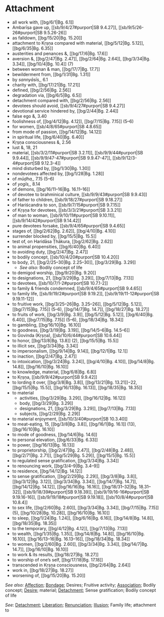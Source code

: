 # Attachment

* all work with, [[bg/6/1|Bg. 6.1]]
* Ambarīṣa gave up, [[sb/9/4/27#purport|SB 9.4.27]], [[sb/9/5/26-26#purport|SB 9.5.26-26]]
* as falldown, [[bg/15/20|Bg. 15.20]]
* attachment to Kṛṣṇa compared with material, [[bg/5/12|Bg. 5.12]], [[bg/6/35|Bg. 6.35]]
* austerities and penances &, [[bg/17/6|Bg. 17.6]]
* aversion &, [[bg/2/47|Bg. 2.47]], [[bg/2/64|Bg. 2.64]], [[bg/3/34|Bg. 3.34]], [[bg/10/4|Bg. 10.4]] (7)
* between woman & man, [[bg/17/7|Bg. 17.7]]
* bewilderment from, [[bg/1/31|Bg. 1.31]]
* by *sannyāsīs,*, 6.1
* charity with, [[bg/17/21|Bg. 17.21]]
* defined, [[bg/2/56|Bg. 2.56]]
* degradation via, [[bg/6/5|Bg. 6.5]]
* detachment compared with, [[bg/2/56|Bg. 2.56]]
* devotees should avoid, [[sb/9/4/27#purport|SB 9.4.27]]
* devotional service hindered by, [[bg/2/44|Bg. 2.44]]
* false ego &, 3.40
* foolishness of, [[bg/4/12|Bg. 4.12]], [[bg/7/15|Bg. 7.15]] (5–6)
* for women, [[sb/4/8/65#purport|SB 4.8.65]]
* from mode of passion, [[bg/14/12|Bg. 14.12]]
* in spiritual life, [[bg/6/40|Bg. 6.40]]
* Kṛṣṇa consciousness &, 2.56
* lust &, 18, 21
* material, [[sb/3/2/11#purport|SB 3.2.11]], [[sb/9/9/44#purport|SB 9.9.44]], [[sb/9/9/47-47#purport|SB 9.9.47-47]], [[sb/9/12/3-4#purport|SB 9.12.3-4]]
* mind disturbed by, [[bg/1/30|Bg. 1.30]]
* nondevotees affected by, [[bg/1/28|Bg. 1.28]]
* of *mūḍha,*, 7.15 (5–6)
* of *yogīs,*, 8.14
* of demons, [[bg/16/11–16|Bg. 16.11–16]]
* of devotee to brahminical culture, [[sb/9/9/43#purport|SB 9.9.43]]
* of father to children, [[sb/9/18/27#purport|SB 9.18.27]]
* of Hariścandra to son, [[sb/9/7/15#purport|SB 9.7.15]]
* of Kṛṣṇa for devotees, [[sb/3/3/21#purport|SB 3.3.21]]
* of man to woman, [[sb/9/10/11#purport|SB 9.10.11]], [[sb/9/14/42#purport|SB 9.14.42]]
* pure devotees forsake, [[sb/9/4/65#purport|SB 9.4.65]]
* stages of, [[bg/2/62|Bg. 2.62]], [[bg/4/10|Bg. 4.10]]
* surrender blocked by, [[bg/15/5|Bg. 15.5]]
* test of, on Haridāsa Ṭhākura, [[bg/2/62|Bg. 2.62]]
* to animal propensities, [[bg/6/40|Bg. 6.40]]
* to avoiding duty, [[bg/2/47|Bg. 2.47]]
* to bodily concept, [[sb/10/4/20#purport|SB 10.4.20]]
* to body, 21, [[bg/2/25–30|Bg. 2.25–30]], [[bg/3/29|Bg. 3.29]]
  * *See also:* Bodily concept of life
* to demigod worship, [[bg/9/20|Bg. 9.20]]
* to designations, 21, [[bg/3/29|Bg. 3.29]], [[bg/7/13|Bg. 7.13]]
* to devotees, [[sb/10/7/1-2#purport|SB 10.7.1-2]]
* to family & friends condemned, [[sb/9/4/65#purport|SB 9.4.65]]
* to family life, [[sb/9/19/2#purport|SB 9.19.2]], [[sb/9/19/11-12#purport|SB 9.19.11-12]]
* to fruitive work, [[bg/3/25–26|Bg. 3.25–26]], [[bg/5/12|Bg. 5.12]], [[bg/7/15|Bg. 7.15]] (5–6), [[bg/14/7|Bg. 14.7]], [[bg/18/27|Bg. 18.27]]
* to fruits of work, [[bg/3/9|Bg. 3.9]], [[bg/5/12|Bg. 5.12]], [[bg/6/40|Bg. 6.40]], [[bg/7/15|Bg. 7.15]] (5–6), [[bg/18/34|Bg. 18.34]]
* to gambling, [[bg/16/10|Bg. 16.10]]
* to goodness, [[bg/3/19|Bg. 3.19]], [[bg/14/5–6|Bg. 14.5–6]]
* to Govinda (Kṛṣṇa), [[sb/10/6/44#purport|SB 10.6.44]]
* to honor, [[bg/13/8|Bg. 13.8]] (2), [[bg/15/5|Bg. 15.5]]
* to illicit sex, [[bg/3/34|Bg. 3.34]]
* to impersonalism, [[bg/9/14|Bg. 9.14]], [[bg/12/1|Bg. 12.1]]
* to inaction, [[bg/2/47|Bg. 2.47]]
* to intoxication, [[bg/3/24|Bg. 3.24]], [[bg/4/10|Bg. 4.10]], [[bg/14/8|Bg. 14.8]], [[bg/16/10|Bg. 16.10]]
* to knowledge, material, [[bg/6/8|Bg. 6.8]]
* to Kṛṣṇa, [[sb/9/9/42#purport|SB 9.9.42]]
* to lording it over, [[bg/3/8|Bg. 3.8]], [[bg/13/21|Bg. 13.21]]−22, [[bg/15/5|Bg. 15.5]], [[bg/16/13|Bg. 16.13]], [[bg/18/35|Bg. 18.35]]
* to material
  * activities, [[bg/3/29|Bg. 3.29]], [[bg/16/12|Bg. 16.12]]
  * body, [[bg/3/29|Bg. 3.29]]
  * designations, 21, [[bg/3/29|Bg. 3.29]], [[bg/7/13|Bg. 7.13]]
  * subjects, [[bg/2/29|Bg. 2.29]]
* to material enjoyment, [[sb/10/3/40#purport|SB 10.3.40]]
* to meat-eating, 15, [[bg/3/8|Bg. 3.8]], [[bg/16/1|Bg. 16.1]] (13), [[bg/16/10|Bg. 16.10]]
* to mode of goodness, [[bg/14/6|Bg. 14.6]]
* to personal elevation, [[bg/6/33|Bg. 6.33]]
* to power, [[bg/16/13|Bg. 16.13]]
* to proprietorship, [[bg/2/47|Bg. 2.47]], [[bg/2/48|Bg. 2.48]], [[bg/2/71|Bg. 2.71]], [[bg/5/29|Bg. 5.29]], [[bg/15/5|Bg. 15.5]]
* to regulated sense gratification, [[bg/3/34|Bg. 3.34]]
* to renouncing work, [[bg/3/4–9|Bg. 3.4–9]]
* to residence, [[bg/14/12|Bg. 14.12]]
* to sense gratification, [[bg/2/29|Bg. 2.29]], [[bg/3/8|Bg. 3.8]], [[bg/3/12|Bg. 3.12]], [[bg/3/34|Bg. 3.34]], [[bg/14/7|Bg. 14.7]], [[bg/14/12|Bg. 14.12]], [[bg/16/16|Bg. 16.16]], [[bg/18/31–32|Bg. 18.31–32]], [[sb/9/18/39#purport|SB 9.18.39]], [[sb/9/19/16-16#purport|SB 9.19.16-16]], [[sb/9/19/18#purport|SB 9.19.18]], [[sb/10/8/4#purport|SB 10.8.4]]
* to sex life, [[bg/2/60|Bg. 2.60]], [[bg/3/34|Bg. 3.34]], [[bg/7/15|Bg. 7.15]] (5), [[bg/10/28|Bg. 10.28]], [[bg/16/10|Bg. 16.10]]
* to sleep, [[bg/1/24|Bg. 1.24]], [[bg/6/16|Bg. 6.16]], [[bg/14/8|Bg. 14.8]], [[bg/18/35|Bg. 18.35]]
* to the temporary, [[bg/4/12|Bg. 4.12]], [[bg/7/13|Bg. 7.13]]
* to wealth, [[bg/1/35|Bg. 1.35]], [[bg/14/8|Bg. 14.8]], [[bg/16/10|Bg. 16.10]], [[bg/16/13–16|Bg. 16.13–16]], [[bg/18/34|Bg. 18.34]]
* to women, [[bg/2/60|Bg. 2.60]], [[bg/3/34|Bg. 3.34]], [[bg/14/7|Bg. 14.7]], [[bg/16/10|Bg. 16.10]]
* to work & its results, [[bg/18/27|Bg. 18.27]]
* to worship of one’s self, [[bg/17/18|Bg. 17.18]]
* transcended in Kṛṣṇa consciousness, [[bg/2/64|Bg. 2.64]]
* work in, [[bg/18/27|Bg. 18.27]]
* worsening of, [[bg/15/20|Bg. 15.20]]

*See also:* [Affection](entries/affection.md); [Bondage](entries/bondage.md); Desires; Fruitive activity; [Association](entries/association.md); Bodily concept; [Desire](entries/desires.md); material; [Detachment](entries/detachment.md); Sense gratification; Bodily concept of life

*See:* [Detachment](entries/detachment.md); [Liberation](entries/liberation.md); [Renunciation](entries/renunciation.md); [Illusion](entries/illusion.md); Family life; attachment to
